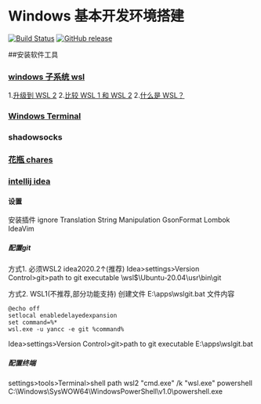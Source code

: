 # Windows 基本开发环境搭建

[![Build Status](https://circleci.com/gh/fatedier/frp.svg?style=shield)](https://circleci.com/gh/fatedier/frp)
[![GitHub release](https://img.shields.io/github/tag/fatedier/frp.svg?label=release)](https://github.com/fatedier/frp/releases)

##安装软件工具

### [windows 子系统 wsl](https://docs.microsoft.com/en-us/windows/wsl/install-manual)
1.[升级到 WSL 2](https://docs.microsoft.com/en-us/windows/wsl/install-win10)
2.[比较 WSL 1 和 WSL 2](https://docs.microsoft.com/zh-cn/windows/wsl/compare-versions)
2.[什么是 WSL？](https://docs.microsoft.com/zh-cn/windows/wsl/about)

### [Windows Terminal](https://github.com/microsoft/terminal/releases)

### shadowsocks 

### [花瓶 chares](http://www.baidu.com/s?wd=charles)


### [intellij idea](https://www.jetbrains.com/)

#### 设置
安装插件
ignore
Translation
String Manipulation
GsonFormat
Lombok
IdeaVim
##### 配置git
方式1. 必须WSL2 idea2020.2↑(推荐)
Idea>settings>Version Control>git>path to git executable
\\wsl$\Ubuntu-20.04\usr\bin\git

方式2. WSL1(不推荐,部分功能支持) 
创建文件 E:\apps\wslgit.bat
文件内容
```
@echo off
setlocal enabledelayedexpansion
set command=%*
wsl.exe -u yancc -e git %command%
```
Idea>settings>Version Control>git>path to git executable
E:\apps\wslgit.bat


##### 配置终端
settings>tools>Terminal>shell path
wsl2 "cmd.exe" /k "wsl.exe"
powershell C:\Windows\SysWOW64\WindowsPowerShell\v1.0\powershell.exe
